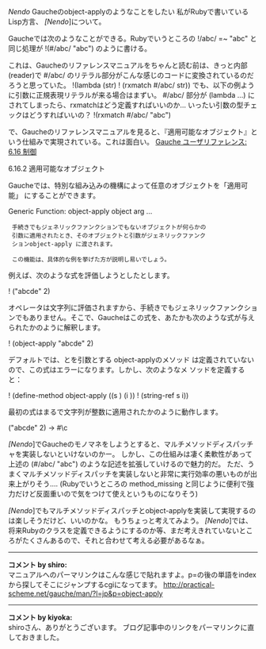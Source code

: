 *Nendo* Gaucheのobject-applyのようなことをしたい
私がRubyで書いているLisp方言、 *[Nendo*]について。

Gaucheでは次のようなことができる。Rubyでいうところの
!/abc/ =~ "abc"
と同じ処理が
!(#/abc/ "abc")
のように書ける。

これは、Gaucheのリファレンスマニュアルをちゃんと読む前は、きっと内部(reader)で #/abc/ のリテラル部分がこんな感じのコードに変換されているのだろうと思っていた。
!(lambda (str)
!  (rxmatch #/abc/ str))
でも、以下の例ように引数に正規表現リテラルが来る場合はまずい。
#/abc/ 部分が (lambda ...) にされてしまったら、rxmatchはどう定義すればいいのか... いったい引数の型チェックはどうすればいいの？
!(rxmatch #/abc/ "abc")

で、Gaucheのリファレンスマニュアルを見ると、『適用可能なオブジェクト』という仕組みで実現されている。これは面白い。
 [Gauche ユーザリファレンス: 6.16 制御](http://practical-scheme.net/gauche/man/?l=jp&p=object-apply)
 
 6.16.2 適用可能なオブジェクト
 
 Gaucheでは、特別な組み込みの機構によって任意のオブジェクトを「適用可能」
 にすることができます。
 
 Generic Function: object-apply object arg …
    
     手続きでもジェネリックファンクションでもないオブジェクトが何らかの
     引数に適用されたとき、そのオブジェクトと引数がジェネリックファンク
     ションobject-apply に渡されます。
    
     この機能は、具体的な例を挙げた方が説明し易いでしょう。
    
 例えば、次のような式を評価しようとしたとします。
 
!  ("abcde" 2) 
 
 オペレータは文字列に評価されますから、手続きでもジェネリックファンクショ
 ンでもありません。そこで、Gaucheはこの式を、あたかも次のような式が与え
 られたかのように解釈します。
 
!  (object-apply "abcde" 2) 
 
 デフォルトでは、<string>と<integer>を引数とする object-applyのメソッド
 は定義されていないので、この式はエラーになります。しかし、次のようなメ
 ソッドを定義すると：
 
!  (define-method object-apply ((s <string>) (i <integer>))
!     (string-ref s i))                                     
 
 最初の式はまるで文字列が整数に適用されたかのように動作します。
 
   ("abcde" 2) → #\c 
 

*[Nendo*]でGaucheのモノマネをしようとすると、マルチメソッドディスパッチャを実装しないといけないのかー。
しかし、この仕組みは凄く柔軟性があって上述の (#/abc/ "abc") のような記述を拡張していけるので魅力的だ。
ただ、うまくマルチメソッドディスパッチを実装しないと非常に実行効率の悪いものが出来上がりそう....
(Rubyでいうところの method_missing と同じように便利で強力だけど反面重いので気をつけて使えというものになりそう)

*[Nendo*]でもマルチメソッドディスパッチとobject-applyを実装して実現するのは楽しそうだけど、いいのかな。
もうちょっと考えてみよう。
*[Nendo*]では、将来Rubyのクラスを定義できるようにするのか等、まだ考えきれていないところがたくさんあるので、それと合わせて考える必要があるなぁ。



---

**コメント by shiro:**  
マニュアルへのパーマリンクはこんな感じで貼れますよ。p=の後の単語をindexから探してそこにジャンプするcgiになってます。
http://practical-scheme.net/gauche/man/?l=jp&p=object-apply



---

**コメント by kiyoka:**  
shiroさん、ありがとうございます。
ブログ記事中のリンクをパーマリンクに直しておきました。

